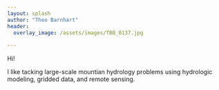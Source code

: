```yaml
---
layout: splash
author: "Theo Barnhart"
header:
  overlay_image: /assets/images/TBB_0137.jpg
  
---
```


Hi! 

I like tacking large-scale mountian hydrology problems using hydrologic modeling, gridded data, and remote sensing. 
